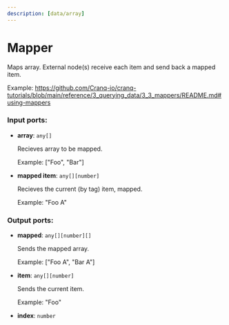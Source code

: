 ```yaml
---
description: [data/array]
---
```


# Mapper

Maps array. External node(s) receive each item and send back a mapped item.

Example:
https://github.com/Cranq-io/cranq-tutorials/blob/main/reference/3_querying_data/3_3_mappers/README.md#using-mappers

### Input ports:

* __array__: `any[]`

    Recieves array to be mapped.
    
    Example:
    ["Foo", "Bar"]


* __mapped item__: `any[][number]`

    Recieves the current (by tag) item, mapped.
    
    Example:
    "Foo A"

### Output ports:

* __mapped__: `any[][number][]`

    Sends the mapped array.
    
    Example:
    ["Foo A", "Bar A"]


* __item__: `any[][number]`

    Sends the current item.
    
    Example:
    "Foo"


* __index__: `number`

